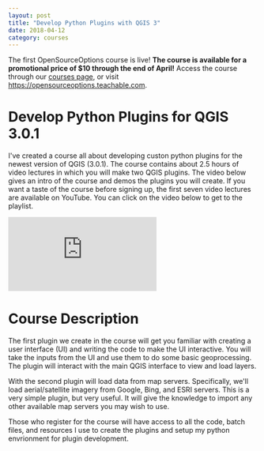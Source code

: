 ```yaml
---
layout: post
title: "Develop Python Plugins with QGIS 3"
date: 2018-04-12
category: courses
---
```


The first OpenSourceOptions course is live! **The course is available for a promotional price of $10 through the end of April!** Access the course through our [courses page](https://opensourceoptions.teachable.com), or visit https://opensourceoptions.teachable.com.

# Develop Python Plugins for QGIS 3.0.1
I've created a course all about developing custon python plugins for the newest version of QGIS (3.0.1). The course contains about 2.5 hours of video lectures in which you will make two QGIS plugins. The video below gives an intro of the course and demos the plugins you will create. If you want a taste of the course before signing up, the first seven video lectures are available on YouTube. You can click on the video below to get to the playlist.

<div class="intrinsic-container intrinsic-container-ws"><iframe src="https://www.youtube.com/embed/kZGLm2qFvtc" frameborder="0" allowfullscreen></iframe></div>

# Course Description
The first plugin we create in the course will get you familiar with creating a user interface (UI) and writing the code to make the UI interactive. You will take the inputs from the UI and use them to do some basic geoprocessing. The plugin will interact with the main QGIS interface to view and load layers.

With the second plugin will load data from map servers. Specifically, we'll load aerial/satellite imagery from Google, Bing, and ESRI servers. This is a very simple plugin, but very useful. It will give the knowledge to import any other available map servers you may wish to use. 

Those who register for the course will have access to all the code, batch files, and resources I use to create the plugins and setup my python envrionment for plugin development.
